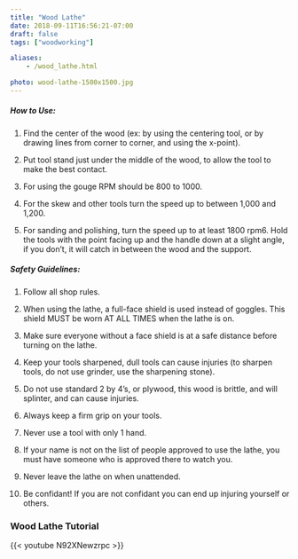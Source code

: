 ```yaml
---
title: "Wood Lathe"
date: 2018-09-11T16:56:21-07:00
draft: false
tags: ["woodworking"]

aliases:
    - /wood_lathe.html

photo: wood-lathe-1500x1500.jpg
---
```


##### How to Use:
1. Find the center of the wood (ex: by using the centering tool, or by drawing      lines from corner to corner, and using the x-point).

2. Put tool stand just under the middle of the wood, to allow the tool to make      the best contact.

3. For using the gouge RPM should be 800 to 1000.

4. For the skew and other tools turn the speed up to between 1,000 and 1,200.

5. For sanding and polishing, turn the speed up to at least 1800 rpm6. Hold the     tools with the point facing up and the handle down at a slight angle, if you      don’t, it will catch in between the wood and the support.

##### Safety Guidelines:
1. Follow all shop rules.

2. When using the lathe, a full-face shield is used instead of goggles. This        shield MUST be worn AT ALL TIMES when the lathe is on.

3. Make sure everyone without a face shield is at a safe distance before turning    on the lathe.

4. Keep your tools sharpened, dull tools can cause injuries (to sharpen tools, do   not use grinder, use the sharpening stone).

5. Do not use standard 2 by 4’s, or plywood, this wood is brittle, and will         splinter, and can cause injuries.

6. Always keep a firm grip on your tools.

7. Never use a tool with only 1 hand.

8. If your name is not on the list of people approved to use the lathe, you must    have someone who is approved there to watch you.

9. Never leave the lathe on when unattended.

10. Be confidant! If you are not confidant you can end up injuring yourself or      others.

### Wood Lathe Tutorial
{{< youtube N92XNewzrpc >}}